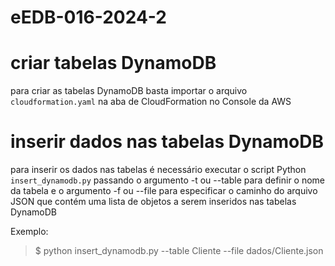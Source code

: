 # eEDB-016-2024-2

# criar tabelas DynamoDB

para criar as tabelas DynamoDB basta importar o arquivo `cloudformation.yaml` na aba de CloudFormation no Console da AWS

# inserir dados nas tabelas DynamoDB

para inserir os dados nas tabelas é necessário executar o script Python `insert_dynamodb.py` passando o argumento -t ou --table para definir  o nome da tabela e o argumento -f ou --file para especificar o caminho do arquivo JSON que contém uma lista de objetos a serem inseridos nas tabelas DynamoDB

Exemplo: 
> $ python insert_dynamodb.py --table Cliente --file dados/Cliente.json